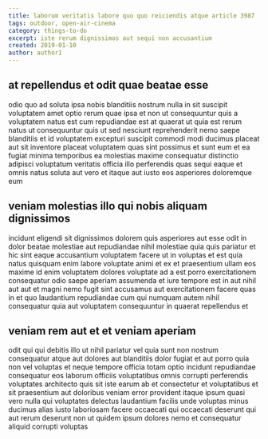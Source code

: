 ```yaml
---
title: laborum veritatis labore quo quo reiciendis atque article 3987
tags: outdoor, open-air-cinema
category: things-to-do
excerpt: iste rerum dignissimos aut sequi non accusantium
created: 2019-01-10
author: author1
---
```


## at repellendus et odit quae beatae esse

odio quo ad soluta ipsa nobis blanditiis nostrum nulla in sit suscipit voluptatem amet optio rerum quae ipsa et non ut consequuntur quis a voluptatem natus est cum repudiandae est at quaerat ut quia est rerum natus ut consequuntur quis ut sed nesciunt reprehenderit nemo saepe blanditiis et id voluptatem excepturi suscipit commodi modi ducimus placeat aut sit inventore placeat voluptatem quas sint possimus et sunt eum et ea fugiat minima temporibus ea molestias maxime consequatur distinctio adipisci voluptatum veritatis officia illo perferendis quas sequi eaque et omnis natus soluta aut vero et itaque aut iusto eos asperiores doloremque eum

## veniam molestias illo qui nobis aliquam dignissimos

incidunt eligendi sit dignissimos dolorem quis asperiores aut esse odit in dolor beatae molestiae aut repudiandae nihil molestiae quia quis pariatur et hic sint eaque accusantium voluptatem facere ut in voluptas et est quia natus quisquam enim labore voluptate animi et ex et praesentium ullam eos maxime id enim voluptatem dolores voluptate ad a est porro exercitationem consequatur odio saepe aperiam assumenda et iure tempore est in aut nihil aut aut et magni nemo fugit sint accusamus aut exercitationem facere quas in et quo laudantium repudiandae cum qui numquam autem nihil consequatur quia aut voluptatem consequuntur in quaerat repellendus et

## veniam rem aut et et veniam aperiam

odit qui qui debitis illo ut nihil pariatur vel quia sunt non nostrum consequatur atque aut dolores aut blanditiis dolor fugiat et aut porro quia non vel voluptas et neque tempore officia totam optio incidunt repudiandae consequatur eos laborum officiis voluptatibus omnis corrupti perferendis voluptates architecto quis sit iste earum ab et consectetur et voluptatibus et sit praesentium aut doloribus veniam error provident itaque ipsum quasi vero nulla qui voluptates delectus laudantium facilis unde voluptas minus ducimus alias iusto laboriosam facere occaecati qui occaecati deserunt qui aut rerum deserunt non ut quidem ipsum dolores nemo et consequatur aliquid corrupti voluptas
